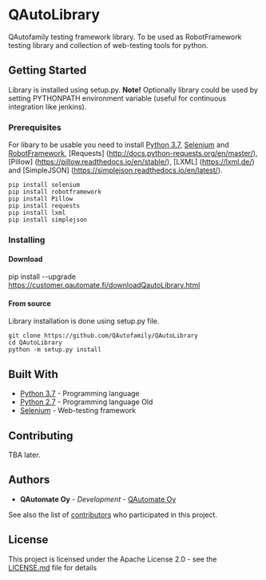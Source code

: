 # QAutoLibrary

QAutofamily testing framework library. To be used as RobotFramework testing library and collection of web-testing tools for python.

## Getting Started

Library is installed using setup.py. **Note!** Optionally library could be used by setting PYTHONPATH environment variable (useful for continuous integration like jenkins).

### Prerequisites

For libary to be usable you need to install [Python 3.7](https://docs.python.org/3/), [Selenium](https://www.seleniumhq.org/docs/) and [RobotFramework](http://robotframework.org/#documentation), [Requests] (http://docs.python-requests.org/en/master/), [Pillow] (https://pillow.readthedocs.io/en/stable/), [LXML] (https://lxml.de/) and [SimpleJSON] (https://simplejson.readthedocs.io/en/latest/).

```
pip install selenium
pip install robotframework
pip install Pillow
pip install requests
pip install lxml
pip install simplejson
```

### Installing

#### Download

pip install --upgrade https://customer.qautomate.fi/downloadQautoLibrary.html

#### From source

Library installation is done using setup.py file.

```
git clone https://github.com/QAutofamily/QAutoLibrary
cd QAutoLibrary
python -m setup.py install
```

## Built With
* [Python 3.7](https://docs.python.org/3/) - Programming language
* [Python 2.7](https://docs.python.org/2/) - Programming language Old
* [Selenium](https://www.seleniumhq.org/docs/) - Web-testing framework

## Contributing

TBA later.

## Authors

* **QAutomate Oy** - *Development* - [QAutomate Oy](https://www.qautomate.fi/)

See also the list of [contributors](https://github.com/QAutoFamily/QAutoLibrary/contributors) who participated in this project.

## License

This project is licensed under the Apache License 2.0 - see the [LICENSE.md](LICENSE.md) file for details

